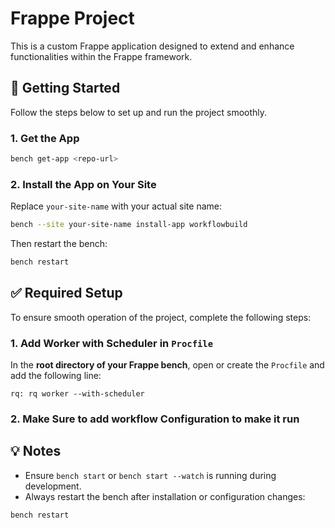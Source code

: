 # Frappe Project

This is a custom Frappe application designed to extend and enhance functionalities within the Frappe framework.

## 🚀 Getting Started

Follow the steps below to set up and run the project smoothly.

### 1. Get the App

```bash
bench get-app <repo-url>
```

### 2. Install the App on Your Site

Replace `your-site-name` with your actual site name:

```bash
bench --site your-site-name install-app workflowbuild
```

Then restart the bench:

```bash
bench restart
```

## ✅ Required Setup

To ensure smooth operation of the project, complete the following steps:

### 1. Add Worker with Scheduler in `Procfile`

In the **root directory of your Frappe bench**, open or create the `Procfile` and add the following line:

```
rq: rq worker --with-scheduler
```

### 2. Make Sure to add workflow Configuration to make it run

## 💡 Notes

- Ensure `bench start` or `bench start --watch` is running during development.
- Always restart the bench after installation or configuration changes:

```bash
bench restart
```
